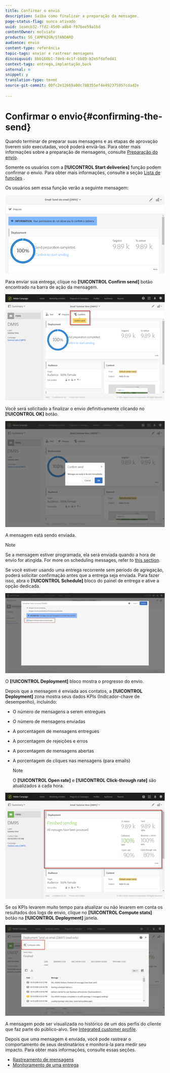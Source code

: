 ```yaml
---
title: Confirmar o envio
description: Saiba como finalizar a preparação da mensagem.
page-status-flag: nunca ativado
uuid: 1eaecb32-ffd2-45d0-a8b4-f97bee59a1bd
contentOwner: molviato
products: SG_CAMPAIGN/STANDARD
audience: envio
content-type: referência
topic-tags: enviar e rastrear mensagens
discoiquuid: 8bb160b1-7de9-4c1f-bb89-b2e5fdafed41
context-tags: entrega,implantação,back
internal: n
snippet: y
translation-type: tm+mt
source-git-commit: 00fc2e12669a00c788355ef4e492375957cdad2e

---
```



# Confirmar o envio{#confirming-the-send}

Quando terminar de preparar suas mensagens e as etapas de aprovação tiverem sido executadas, você poderá enviá-las. Para obter mais informações sobre a preparação de mensagens, consulte [Preparação do envio](../../sending/using/preparing-the-send.md).

Somente os usuários com a **[!UICONTROL Start deliveries]** função podem confirmar o envio. Para obter mais informações, consulte a seção [Lista de funções](../../administration/using/list-of-roles.md) .

Os usuários sem essa função verão a seguinte mensagem:

![](assets/confirm_delivery_2.png)

Para enviar sua entrega, clique no **[!UICONTROL Confirm send]** botão encontrado na barra de ação da mensagem.

![](assets/confirm_delivery.png)

Você será solicitado a finalizar o envio definitivamente clicando no **[!UICONTROL OK]** botão.

![](assets/confirm_delivery1.png)

A mensagem está sendo enviada.

>[!NOTE]
>
>Se a mensagem estiver programada, ela será enviada quando a hora de envio for atingida. For more on scheduling messages, refer to [this section](../../sending/using/about-scheduling-messages.md).

Se você estiver usando uma entrega recorrente sem período de agregação, poderá solicitar confirmação antes que a entrega seja enviada. Para fazer isso, abra o **[!UICONTROL Schedule]** bloco do painel de entrega e ative a opção dedicada.

![](assets/confirmation_recurring_deliveries.png)

O **[!UICONTROL Deployment]** bloco mostra o progresso do envio.

Depois que a mensagem é enviada aos contatos, a **[!UICONTROL Deployment]** zona mostra seus dados KPIs (Indicador-chave de desempenho), incluindo:

* O número de mensagens a serem entregues
* O número de mensagens enviadas
* A porcentagem de mensagens entregues
* A porcentagem de rejeições e erros
* A porcentagem de mensagens abertas
* A porcentagem de cliques nas mensagens (para emails)

   >[!NOTE]
   >
   >O **[!UICONTROL Open rate]** e **[!UICONTROL Click-through rate]** são atualizados a cada hora.

![](assets/sending_delivery.png)

Se os KPIs levarem muito tempo para atualizar ou não levarem em conta os resultados dos logs de envio, clique no **[!UICONTROL Compute stats]** botão na **[!UICONTROL Deployment]** janela.

![](assets/sending_delivery7.png)

A mensagem pode ser visualizada no histórico de um dos perfis do cliente que faz parte do público-alvo. See [Integrated customer profile](../../audiences/using/integrated-customer-profile.md).

Depois que uma mensagem é enviada, você pode rastrear o comportamento de seus destinatários e monitorá-la para medir seu impacto. Para obter mais informações, consulte essas seções.

* [Rastreamento de mensagens](../../sending/using/tracking-messages.md)
* [Monitoramento de uma entrega](../../sending/using/monitoring-a-delivery.md)

